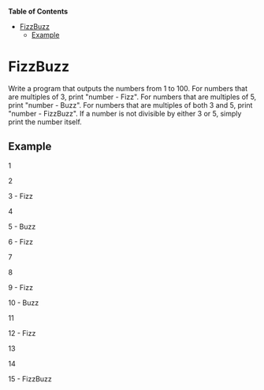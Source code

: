 <!-- START doctoc generated TOC please keep comment here to allow auto update -->
<!-- DON'T EDIT THIS SECTION, INSTEAD RE-RUN doctoc TO UPDATE -->

**Table of Contents**

- [FizzBuzz](#fizzbuzz)
  - [Example](#example)

<!-- END doctoc generated TOC please keep comment here to allow auto update -->

# FizzBuzz

Write a program that outputs the numbers from 1 to 100. For numbers that are multiples of 3, print "number - Fizz". For numbers that are multiples of 5, print "number - Buzz". For numbers that are multiples of both 3 and 5, print "number - FizzBuzz". If a number is not divisible by either 3 or 5, simply print the number itself.

## Example

1

2

3 - Fizz

4

5 - Buzz

6 - Fizz

7

8

9 - Fizz

10 - Buzz

11

12 - Fizz

13

14

15 - FizzBuzz
